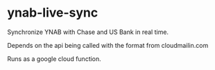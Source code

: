 # ynab-live-sync
Synchronize YNAB with Chase and US Bank in real time.

Depends on the api being called with the format from cloudmailin.com

Runs as a google cloud function.
